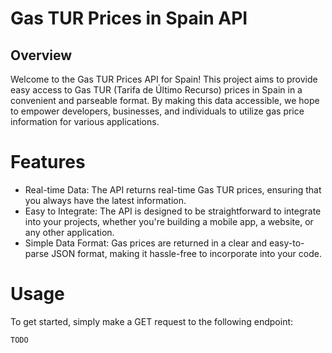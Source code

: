 
# Gas TUR Prices in Spain API
## Overview
Welcome to the Gas TUR Prices API for Spain! This project aims to provide easy access to Gas TUR (Tarifa de Último Recurso) prices in Spain in a convenient and parseable format. By making this data accessible, we hope to empower developers, businesses, and individuals to utilize gas price information for various applications.

# Features
* Real-time Data: The API returns real-time Gas TUR prices, ensuring that you always have the latest information.
* Easy to Integrate: The API is designed to be straightforward to integrate into your projects, whether you're building a mobile app, a website, or any other application.
* Simple Data Format: Gas prices are returned in a clear and easy-to-parse JSON format, making it hassle-free to incorporate into your code.

# Usage
To get started, simply make a GET request to the following endpoint:


```
TODO
```

